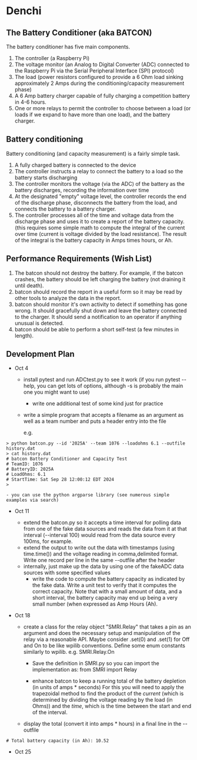# Denchi

## The Battery Conditioner   (aka BATCON)

The battery conditioner has five main components.

1.  The controller (a Raspberry Pi)
2.  The voltage monitor (an Analog to Digital Converter (ADC) connected to the Raspberry Pi via the Serial Peripheral Interface (SPI) protocol)
3.  The load (power resistors configured to provide a 6 Ohm load sinking approximately 2 Amps during the conditioning/capacity measurement phase)
4.  A 6 Amp battery charger capable of fully charging a competition battery in 4-6 hours.
5.  One or more relays to permit the controller to choose between a load (or loads if we expand to have more than one load), and the battery charger.

## Battery conditioning

Battery conditioning (and capacity measurement) is a fairly simple task.

1. A fully charged battery is connected to the device
2. The controller instructs a relay to connect the battery to a load so the battery starts discharging
3. The controller monitors the voltage (via the ADC) of the battery as the battery discharges, recording the information over time
4. At the designated "empty" voltage level, the controller records the end of the discharge phase, disconnects the battery from the load, and connects the battery to a battery charger.
5. The controller processes all of the time and voltage data from the discharge phase and uses it to create a report of the battery capacity.   (this requires some simple math to compute the integral of the current over time (current is voltage divided by the load resistance).   The result of the integral is the battery capacity in Amps times hours, or Ah.

## Performance Requirements (Wish List)

1. The batcon should not destroy the battery.    For example, if the batcon crashes, the battery should be left charging the battery (not draining it until death).
2. batcon should record the report in a useful form so it may be read by other tools to analyze the data in the report.
3. batcon should monitor it's own activity to detect if something has gone wrong.   It should gracefully shut down and leave the battery connected to the charger.   It should send a notification to an operator if anything unusual is detected.
4. batcon should be able to perform a short self-test (a few minutes in length).


## Development Plan


* Oct 4
	- install pytest and run ADCtest.py to see it work  (if you run pytest --help, you can get lots of options, although -s is probably the main one you might want to use)
        - write one additional test of some kind just for practice
	- write a simple program that accepts a filename as an argument as well as a team number and puts a header entry into the file
        
		e.g.    

```
> python batcon.py --id '2025A' --team 1076 --loadohms 6.1 --outfile history.dat
> cat history.dat
# batcon Battery Conditioner and Capacity Test
# TeamID: 1076
# BatteryID: 2025A
# LoadOhms: 6.1
# StartTime: Sat Sep 28 12:00:12 EDT 2024
>
```
	- you can use the python argparse library (see numerous simple examples via search)
 
* Oct 11
	- extend the batcon.py so it accepts a time interval for polling data from one of the fake data sources and reads the data from it at that interval (--interval 100) would read from the data source every 100ms, for example.
	- extend the output to write out the data with timestamps (using time.time()) and the voltage reading in comma,delimited format.    Write one record per line in the same --outfile after the header
	- internally, just make up the data by using one of the fakeADC data sources with some specified values
        - write the code to compute the battery capacity as indicated by the fake data.  Write a unit test to verify that it computes the correct capacity.   Note that with a small amount of data, and a short interval, the battery capacity may end up being a very small number (when expressed as Amp Hours (Ah).

* Oct 18
	- create a class for the relay object "SMRI.Relay" that takes a pin as an argument and does the necessary setup and manipulation of the relay via a reasonable API.     Maybe consider .set(0) and .set(1) for Off and On to be like wpilib conventions. Define some enum constants similarly to wpilib.   e.g.  SMRI.Relay.On
        - Save the definition in SMRI.py so you can import the implementation as:
	from SMRI import Relay

        - enhance batcon to keep a running total of the battery depletion (in units of amps * seconds)  For this you will need to apply the trapezoidal method to find the product of the *current* (which is determined by dividing the voltage reading by the load (in Ohms)) and the *time*, which is the time between the start and end of the interval.

	- display the total (convert it into amps * hours) in a final line in the --outfile

```
# Total battery capacity (in Ah): 10.52
```

* Oct 25
